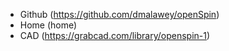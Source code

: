 - Github (https://github.com/dmalawey/openSpin)
- Home (home)
- CAD (https://grabcad.com/library/openspin-1)
